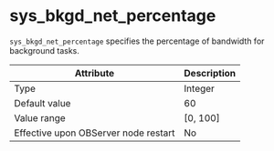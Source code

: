 # sys_bkgd_net_percentage


`sys_bkgd_net_percentage` specifies the percentage of bandwidth for background tasks.


| **Attribute** | **Description** |
|------------------|------------|
| Type | Integer |
| Default value | 60 |
| Value range | \[0, 100\] |
| Effective upon OBServer node restart | No |



